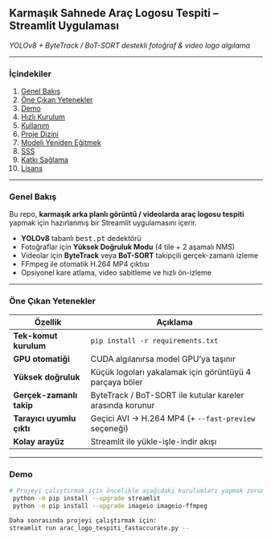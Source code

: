 ## Karmaşık Sahnede Araç Logosu Tespiti – Streamlit Uygulaması  
*YOLOv8 + ByteTrack / BoT-SORT destekli fotoğraf & video logo algılama*

---

### İçindekiler
1. [Genel Bakış](#genel-bakış)  
2. [Öne Çıkan Yetenekler](#öne-çıkan-yetenekler)  
3. [Demo](#demo)  
4. [Hızlı Kurulum](#hızlı-kurulum)  
5. [Kullanım](#kullanım)  
6. [Proje Dizini](#proje-dizini)  
7. [Modeli Yeniden Eğitmek](#modeli-yeniden-eğitmek)  
8. [SSS](#sss)  
9. [Katkı Sağlama](#katkı-sağlama)  
10. [Lisans](#lisans)

---

### Genel Bakış
Bu repo, **karmaşık arka planlı görüntü / videolarda araç logosu tespiti** yapmak için hazırlanmış bir Streamlit uygulamasını içerir.  

- **YOLOv8** tabanlı <kbd>best.pt</kbd> dedektörü  
- Fotoğraflar için **Yüksek Doğruluk Modu** (4 tile + 2 aşamalı NMS)  
- Videolar için **ByteTrack** veya **BoT-SORT** takipçili gerçek-zamanlı izleme  
- FFmpeg ile otomatik H.264 MP4 çıktısı  
- Opsiyonel kare atlama, video sabitleme ve hızlı ön-izleme

---

### Öne Çıkan Yetenekler
| Özellik | Açıklama |
|---------|----------|
| **Tek-komut kurulum** | `pip install -r requirements.txt` |
| **GPU otomatiği** | CUDA algılanırsa model GPU’ya taşınır |
| **Yüksek doğruluk** | Küçük logoları yakalamak için görüntüyü 4 parçaya böler |
| **Gerçek-zamanlı takip** | ByteTrack / BoT-SORT ile kutular kareler arasında korunur |
| **Tarayıcı uyumlu çıktı** | Geçici AVI → H.264 MP4 (+ `--fast-preview` seçeneği) |
| **Kolay arayüz** | Streamlit ile yükle-işle-indir akışı |

---

### Demo
```bash
# Projeyi çalıştırmak için öncelikle aşağıdaki kurulumları yapmak zorundayız.
 python -m pip install --upgrade streamlit   
 python -m pip install --upgrade imageio imageio-ffmpeg  

Daha sonrasında projeyi çalıştırmak için:
streamlit run arac_logo_tespiti_fastaccurate.py --
